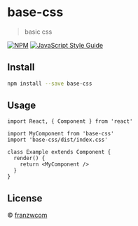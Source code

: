 # base-css

> basic css 

[![NPM](https://img.shields.io/npm/v/base-css.svg)](https://www.npmjs.com/package/base-css) [![JavaScript Style Guide](https://img.shields.io/badge/code_style-standard-brightgreen.svg)](https://standardjs.com)

## Install

```bash
npm install --save base-css
```

## Usage

```tsx
import React, { Component } from 'react'

import MyComponent from 'base-css'
import 'base-css/dist/index.css'

class Example extends Component {
  render() {
    return <MyComponent />
  }
}
```

## License

 © [franzwcom](https://github.com/franzwcom)
